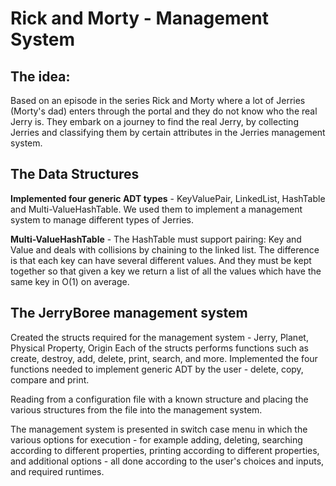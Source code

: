 # Rick and Morty - Management System
## The idea:
Based on an episode in the series Rick and Morty where a lot of Jerries (Morty's dad) enters through the portal and they do not know who the real Jerry is. They embark on a journey to find the real Jerry, by collecting Jerries and classifying them by certain attributes in the Jerries management system.

## The Data Structures
**Implemented four generic ADT types** - KeyValuePair, LinkedList, HashTable and Multi-ValueHashTable. We used them to implement a management system to manage different types of Jerries.

**Multi-ValueHashTable** - The HashTable must support pairing: Key and Value and deals with collisions by chaining to the linked list. The difference is that each key can have several different values. And they must be kept together so that given a key we return a list of all the values which have the same key in O(1) on average.
## The JerryBoree management system 
Created the structs required for the management system - Jerry, Planet, Physical Property, Origin Each of the structs performs functions such as create, destroy, add, delete, print, search, and more.
Implemented the four functions needed to implement generic ADT by the user - delete, copy, compare and print.

Reading from a configuration file with a known structure and placing the various structures from the file into the management system. 

The management system is presented in switch case menu in which the various options for execution - for example adding, deleting, searching according to different properties, printing according to different properties, and additional options - all done according to the user's choices and inputs, and required runtimes.
